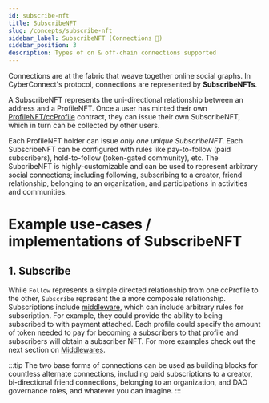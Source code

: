 ```yaml
---
id: subscribe-nft
title: SubscribeNFT
slug: /concepts/subscribe-nft
sidebar_label: SubscribeNFT (Connections 👥)
sidebar_position: 3
description: Types of on & off-chain connections supported
---
```

Connections are at the fabric that weave together online social graphs. In CyberConnect's protocol, connections are represented by **SubscribeNFTs**. 

A SubscribeNFT represents the uni-directional relationship between an address and a ProfileNFT. Once a user has minted their own [ProfileNFT/ccProfile](/concepts/cc-profile) contract, they can issue their own SubscribeNFT, which in turn can be collected by other users.

 Each ProfileNFT holder can issue _only one unique SubscribeNFT_. Each SubscribeNFT can be configured with rules like pay-to-follow (paid subscribers), hold-to-follow (token-gated community), etc. The SubcribeNFT is highly-customizable and can be used to represent arbitrary social connections; including following, subscribing to a creator, friend relationship, belonging to an organization, and participations in activities and communities.


# Example use-cases / implementations of SubscribeNFT


## 1. Subscribe

While `Follow` represents a simple directed relationship from one ccProfile to the other, `Subscribe` represent the a more composale relationship. Subscriptions include [middleware](/concepts/middleware), which can include arbitrary rules for subscription. For example, they could provide the ability to being subscribed to with payment attached. Each profile could specify the amount of token needed to pay for becoming a subscribers to that profile and subscribers will obtain a subscriber NFT. For more examples check out the next section on [Middlewares](/concepts/middleware).

:::tip 
The two base forms of connections can be used as building blocks for countless alternate connections, including paid subscriptions to a creator, bi-directional friend connections, belonging to an organization, and DAO governance roles, and whatever you can imagine.
:::